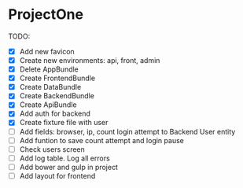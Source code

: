 # ProjectOne

TODO:

- [X] Add new favicon
- [X] Create new environments: api, front, admin
- [X] Delete AppBundle
- [X] Create FrontendBundle
- [X] Create DataBundle
- [X] Create BackendBundle
- [X] Create ApiBundle
- [X] Add auth for backend
- [X] Create fixture file with user
- [ ] Add fields: browser, ip, count login attempt to Backend User entity
- [ ] Add funtion to save count attempt and login pause
- [ ] Check users screen
- [ ] Add log table. Log all errors
- [ ] Add bower and gulp in project
- [ ] Add layout for frontend